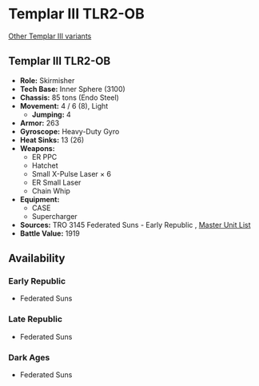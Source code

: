 # Templar III TLR2-OB 

[Other Templar III variants](../templar_iii.md) 

## Templar III TLR2-OB 

- **Role:** Skirmisher 
- **Tech Base:** Inner Sphere (3100) 
- **Chassis:** 85 tons (Endo Steel) 
- **Movement:** 4 / 6 (8), Light 
  - **Jumping:** 4 
- **Armor:** 263 
- **Gyroscope:** Heavy-Duty Gyro 
- **Heat Sinks:** 13 (26) 
- **Weapons:** 
  - ER PPC 
  - Hatchet 
  - Small X-Pulse Laser × 6 
  - ER Small Laser 
  - Chain Whip 
- **Equipment:** 
  - CASE 
  - Supercharger 
- **Sources:** TRO 3145 Federated Suns - Early Republic , [Master Unit List](http://masterunitlist.info/Unit/Details/6355/templar-iii-tlr2-ob) 
- **Battle Value:** 1919 

## Availability 

### Early Republic 

- Federated Suns 

### Late Republic 

- Federated Suns 

### Dark Ages 

- Federated Suns 

